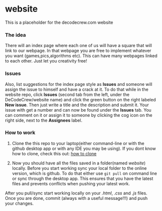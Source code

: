 # website
This is a placeholder for the decodecrew.com website

### The idea
There will an index page where each one of us will have a square that will link to our webpage. In that webpage you are free to implement whatever you want (games,pics,algorithms etc). This can have many webpages linked to each other. Just let you creativity free!

### Issues
Also, list suggestions for the index page style as **Issues** and someone will assign the issue to himself and have a crack at it. To do that while in the website repo, click **Issues** (second tab from the left, under the DeCodeCrew/website name) and click the green button on the right labeled **New issue**. Then just write a title and the description and submit it. Your issue with get a number and can now be found under the **Issues** tab. You can comment on it or assign it to someone by clicking the cog icon on the right side, next to the **Assignees** label.

### How to work
1. Clone the this repo to your laptop(either command-line or with the github desktop app or with any IDE you may be using). If you dont know how to clone, check this out: [how to clone](https://help.github.com/articles/cloning-a-repository/)
 
2. Now you should have all the files saved in a folder(named *website*) locally. Before you start working sync your local folder to the online version, which is github. To do that either use `git pull` on command line or sync through the desktop app. This ensures that you have the latest files and prevents conflicts when pushing your latest work. 

After you pull/sync start working locally on  your *.html*, *.css* and *.js* files. Once you are done, commit (always with a useful message!!!) and push your changes.
